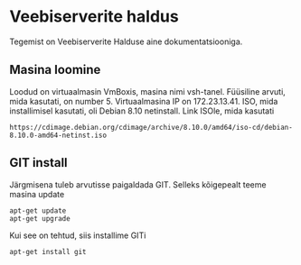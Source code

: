 # Veebiserverite haldus
Tegemist on Veebiserverite Halduse aine dokumentatsiooniga. 
## Masina loomine 
Loodud on virtuaalmasin VmBoxis, masina nimi vsh-tanel.
Füüsiline arvuti, mida kasutati, on number 5.
Virtuaalmasina IP on 172.23.13.41.
ISO, mida installimisel kasutati, oli Debian 8.10 netinstall. Link ISOle, mida kasutati
```
https://cdimage.debian.org/cdimage/archive/8.10.0/amd64/iso-cd/debian-8.10.0-amd64-netinst.iso
```

## GIT install
Järgmisena tuleb arvutisse paigaldada GIT. Selleks kõigepealt teeme masina update
```
apt-get update
apt-get upgrade
```
Kui see on tehtud, siis installime GITi
```
apt-get install git
```
